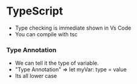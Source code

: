 # TypeScript

- Type checking is immediate shown in Vs Code
- You can compile with tsc <name of your file>

### Type Annotation

- We can tell it the type of variable.
- "Type Annotation" => let myVar: type = value
- Its all lower case
